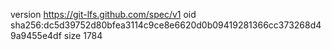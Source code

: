 version https://git-lfs.github.com/spec/v1
oid sha256:dc5d39752d80bfea3114c9ce8e6620d0b09419281366cc373268d49a9455e4df
size 1784
